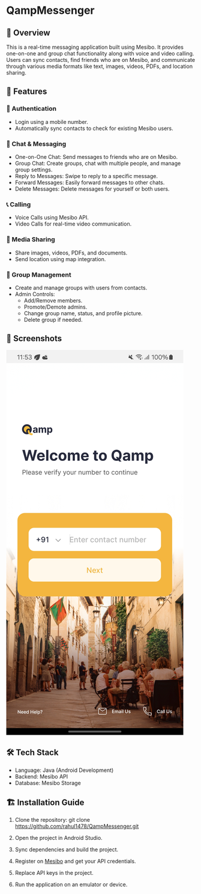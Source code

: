 # QampMessenger


## 📌 Overview
This is a real-time messaging application built using Mesibo.
It provides one-on-one and group chat functionality along with voice and video calling.
Users can sync contacts, find friends who are on Mesibo, and communicate through various media formats like text, images, videos, PDFs, and location sharing.

## 🚀 Features

### 🔑 Authentication
- Login using a mobile number.
- Automatically sync contacts to check for existing Mesibo users.

### 💬 Chat & Messaging
- One-on-One Chat: Send messages to friends who are on Mesibo.
- Group Chat: Create groups, chat with multiple people, and manage group settings.
- Reply to Messages: Swipe to reply to a specific message.
- Forward Messages: Easily forward messages to other chats.
- Delete Messages: Delete messages for yourself or both users.

### 📞 Calling
- Voice Calls using Mesibo API.
- Video Calls for real-time video communication.

### 📎 Media Sharing
- Share images, videos, PDFs, and documents.
- Send location using map integration.

### 👥 Group Management
- Create and manage groups with users from contacts.
- Admin Controls:
    - Add/Remove members.
    - Promote/Demote admins.
    - Change group name, status, and profile picture.
    - Delete group if needed.

## 📸 Screenshots
![App Screenshot](ScreenShots/Screenshot_20250312_115324_Qamp.jpg)


## 🛠️ Tech Stack
- Language: Java (Android Development)
- Backend: Mesibo API
- Database: Mesibo Storage

## 🏗️ Installation Guide
1. Clone the repository:
   git clone https://github.com/rahul1478/QampMessenger.git
   
2. Open the project in Android Studio.
3. Sync dependencies and build the project.
4. Register on [Mesibo](https://mesibo.com/) and get your API credentials.
5. Replace API keys in the project.
6. Run the application on an emulator or device.



